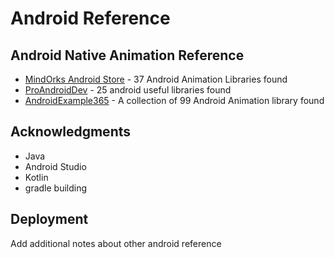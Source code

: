 # Android Reference

## Android Native Animation Reference

* [MindOrks Android Store](https://mindorks.com/android/store/Animations/) - 37 Android Animation Libraries found
* [ProAndroidDev](https://proandroiddev.com/25-new-android-libraries-and-projects-to-check-at-the-beginning-of-2018-ba3b422bbbb4/) - 25 android useful libraries found
* [AndroidExample365](https://androidexample365.com/tag/animations/) - A collection of 99 Android Animation library found 


## Acknowledgments

* Java
* Android Studio
* Kotlin
* gradle building

## Deployment

Add additional notes about other android reference
